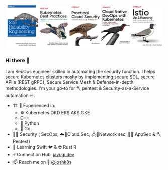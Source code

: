 <img src="https://github.com/Jayugi/jayugi/raw/master/SRE.jpg" />

### Hi there 👋
I am SecOps engineer skilled in automating the security function.
I helps secure Kubernetes clusters moslty by implementing secure SDL, secure API's (REST gRPC), Secure Service Mesh & Defense-in-depth methodologies.
I'm your go-to for  🪓 pentest & Security-as-a-Service automation ♾️.

-  🏗️ 🧰 Experienced in:
	  -   ☸️ Kubernetes OKD EKS AKS GKE
	  -  C++
	  -  🐍 Python
	  -  🐹 Go	
- 🐱‍👤 Security ( SecOps, ☁️🔐Cloud Sec, 🖧🔐Network sec, 📱🔐 AppSec & 🪓 Pentest) 
- 🌱 Learning Swift 🐦 	 &  ☢️ Rust R
- ⚡ Connection Hub: [jayugi.dev](https://dev.to/jayugi)
- 📫 Reach me on 🦜 [@joshk8s](https://twitter.com/joshk8s) 
